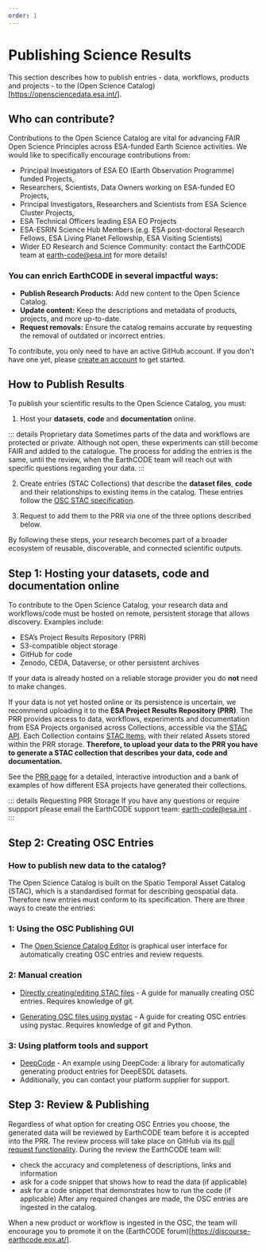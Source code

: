 ```yaml
---
order: 1
---
```

# Publishing Science Results

This section describes how to publish entries - data, workflows, products and projects - to the (Open Science Catalog)[https://opensciencedata.esa.int/]. 

## Who can contribute?
Contributions to the Open Science Catalog are vital for advancing FAIR Open Science Principles across ESA-funded Earth Science activities.
We would like to specifically encourage contributions from:

- Principal Investigators of ESA EO (Earth Observation Programme) funded Projects,
- Researchers, Scientists, Data Owners working on ESA-funded EO Projects,
- Principal Investigators, Researchers and Scientists from ESA Science Cluster Projects,
- ESA Technical Officers leading ESA EO Projects
- ESA-ESRIN Science Hub Members (e.g. ESA post-doctoral Research Fellows, ESA Living Planet Fellowship, ESA Visiting Scientists)
- Wider EO Research and Science Community: contact the EarthCODE team at [earth-code@esa.int](mailto:earth-code@esa.int) for more details!

### You can enrich EarthCODE in several impactful ways:

- **Publish Research Products:** Add new content to the Open Science Catalog.
- **Update content:** Keep the descriptions and metadata of products, projects, and more up-to-date.
- **Request removals:** Ensure the catalog remains accurate by requesting the removal of outdated or incorrect entries.

To contribute, you only need to have an active GitHub account. If you don't have one yet, please [create an account](https://github.com/signup) to get started.


## How to Publish Results

To publish your scientific results to the Open Science Catalog, you must:

1.  Host your **datasets**, **code** and **documentation** online.

::: details Proprietary data
Sometimes parts of the data and workflows are protected or private. Although not open, these experiments can still become FAIR and added to the catalogue. The process for adding the entries is the same, until the review, when the EarthCODE team will reach out with specific questions regarding your data.
:::

2. Create entries (STAC Collections) that describe the **dataset files**, **code** and their relationships to existing items in the catalog. These entries follow the [OSC STAC specification](https://github.com/stac-extensions/osc).

3. Request to add them to the PRR via one of the three options described below.

By following these steps, your research becomes part of a broader ecosystem of reusable, discoverable, and connected scientific outputs.



## Step 1: Hosting your **datasets**, **code** and **documentation** online

To contribute to the Open Science Catalog, your research data and workflows/code must be hosted on remote, persistent storage that allows discovery. Examples include:
- ESA’s Project Results Repository (PRR)
- S3-compatible object storage
- GitHub for code
- Zenodo, CEDA, Dataverse, or other persistent archives

If your data is already hosted on a reliable storage provider you do **not** need to make changes.

If your data is not yet hosted online or its persistence is uncertain, we recommend uploading it to the **ESA Project Results Repository (PRR)**. The PRR provides access to data, workflows, experiments and documentation from ESA Projects organised across Collections, accessible via the [STAC API](https://github.com/radiantearth/stac-api-spec). Each Collection contains [STAC Items](https://github.com/radiantearth/stac-spec/blob/master/item-spec/item-spec.md), with their related Assets stored within the PRR storage. **Therefore, to upload your data to the PRR you have to generate a STAC collection that describes your data, code and documentation.**

<!-- Change to see the PRR page -->
See the [PRR page](../ESA%20Project%20Results%20Repository%20(PRR)/) for a detailed, interactive introduction and a bank of examples of how different ESA projects have generated their collections.

::: details Requesting PRR Storage
If you have any questions or require suppport please email the EarthCODE support team: [earth-code@esa.int](mailto:earth-code@esa.int) .
:::



## Step 2: Creating OSC Entries

### How to publish new data to the catalog?

The Open Science Catalog is built on the Spatio Temporal Asset Catalog (STAC), which is a standardised format for describing geospatial data. Therefore new entries must conform to its specification. There are three ways to create the entries:

### 1: Using the OSC Publishing GUI

- The [Open Science Catalog Editor](https://workspace.earthcode.eox.at/) is graphical user interface for automatically creating OSC entries and review requests.

### 2: Manual creation
- [Directly creating/editing STAC files](https://esa-earthcode.github.io/examples/osc-pr-manual/) - A guide for manually creating OSC entries. Requires knowledge of git.

- [Generating OSC files using pystac](https://esa-earthcode.github.io/examples/osc-pr-pystac/) - A guide for creating OSC entries using pystac. Requires knowledge of git and Python.

### 3: Using platform tools and support
- [DeepCode](https://github.com/deepesdl/deep-code) - An example using DeepCode: a library for automatically generating product entries for DeepESDL datasets.
- Additionally, you can contact your platform supplier for support.
 


## Step 3: Review & Publishing

Regardless of what option for creating OSC Entries you choose, the generated data will be reviewed by EarthCODE team before it is accepted into the PRR. The review process will take place on GitHub via its [pull request functionality](https://docs.github.com/en/pull-requests/collaborating-with-pull-requests/proposing-changes-to-your-work-with-pull-requests/about-pull-requests). During the review the EarthCODE team will:
- check the accuracy and completeness of descriptions, links and information
- ask for a code snippet that shows how to read the data (if applicable)
- ask for a code snippet that demonstrates how to run the code (if applicable)
After any required changes are made, the OSC entries are ingested in the catalog.

When a new product or workflow is ingested in the OSC, the team will encourage you to promote it on the (EarthCODE forum)[https://discourse-earthcode.eox.at/].